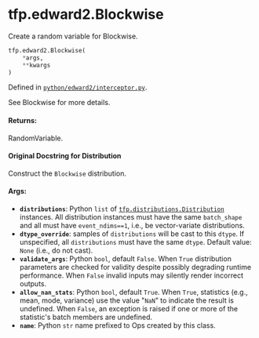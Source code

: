 <div itemscope itemtype="http://developers.google.com/ReferenceObject">
<meta itemprop="name" content="tfp.edward2.Blockwise" />
<meta itemprop="path" content="Stable" />
</div>

# tfp.edward2.Blockwise

Create a random variable for Blockwise.

``` python
tfp.edward2.Blockwise(
    *args,
    **kwargs
)
```



Defined in [`python/edward2/interceptor.py`](https://github.com/tensorflow/probability/tree/master/tensorflow_probability/python/edward2/interceptor.py).

<!-- Placeholder for "Used in" -->

See Blockwise for more details.

#### Returns:

  RandomVariable.

#### Original Docstring for Distribution

Construct the `Blockwise` distribution.


#### Args:

* <b>`distributions`</b>: Python `list` of <a href="../../tfp/distributions/Distribution.md"><code>tfp.distributions.Distribution</code></a>
    instances. All distribution instances must have the same `batch_shape`
    and all must have `event_ndims==1`, i.e., be vector-variate
    distributions.
* <b>`dtype_override`</b>: samples of `distributions` will be cast to this `dtype`.
    If unspecified, all `distributions` must have the same `dtype`.
    Default value: `None` (i.e., do not cast).
* <b>`validate_args`</b>: Python `bool`, default `False`. When `True` distribution
    parameters are checked for validity despite possibly degrading runtime
    performance. When `False` invalid inputs may silently render incorrect
    outputs.
* <b>`allow_nan_stats`</b>: Python `bool`, default `True`. When `True`, statistics
    (e.g., mean, mode, variance) use the value "`NaN`" to indicate the
    result is undefined. When `False`, an exception is raised if one or
    more of the statistic's batch members are undefined.
* <b>`name`</b>: Python `str` name prefixed to Ops created by this class.